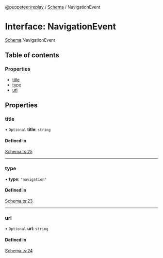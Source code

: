 [@puppeteer/replay](../README.md) / [Schema](../modules/Schema.md) / NavigationEvent

# Interface: NavigationEvent

[Schema](../modules/Schema.md).NavigationEvent

## Table of contents

### Properties

- [title](Schema.NavigationEvent.md#title)
- [type](Schema.NavigationEvent.md#type)
- [url](Schema.NavigationEvent.md#url)

## Properties

### title

• `Optional` **title**: `string`

#### Defined in

[Schema.ts:25](https://github.com/puppeteer/replay/blob/main/src/Schema.ts#L25)

---

### type

• **type**: `"navigation"`

#### Defined in

[Schema.ts:23](https://github.com/puppeteer/replay/blob/main/src/Schema.ts#L23)

---

### url

• `Optional` **url**: `string`

#### Defined in

[Schema.ts:24](https://github.com/puppeteer/replay/blob/main/src/Schema.ts#L24)
